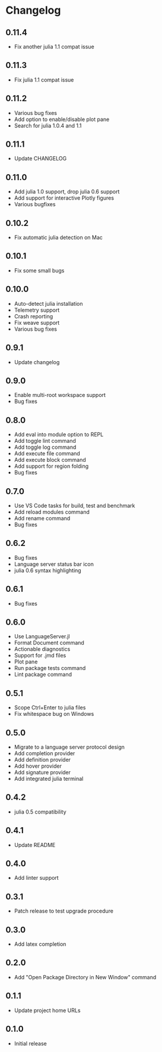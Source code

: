 # Changelog

## 0.11.4
* Fix another julia 1.1 compat issue

## 0.11.3
* Fix julia 1.1 compat issue

## 0.11.2
* Various bug fixes
* Add option to enable/disable plot pane
* Search for julia 1.0.4 and 1.1

## 0.11.1
* Update CHANGELOG

## 0.11.0
* Add julia 1.0 support, drop julia 0.6 support
* Add support for interactive Plotly figures
* Various bugfixes

## 0.10.2
* Fix automatic julia detection on Mac

## 0.10.1
* Fix some small bugs

## 0.10.0
* Auto-detect julia installation
* Telemetry support
* Crash reporting
* Fix weave support
* Various bug fixes

## 0.9.1
* Update changelog

## 0.9.0
* Enable multi-root workspace support
* Bug fixes

## 0.8.0
* Add eval into module option to REPL
* Add toggle lint command
* Add toggle log command
* Add execute file command
* Add execute block command
* Add support for region folding
* Bug fixes

## 0.7.0
* Use VS Code tasks for build, test and benchmark
* Add reload modules command
* Add rename command
* Bug fixes

## 0.6.2
* Bug fixes
* Language server status bar icon
* julia 0.6 syntax highlighting

## 0.6.1
* Bug fixes

## 0.6.0
* Use LanguageServer.jl
* Format Document command
* Actionable diagnostics
* Support for .jmd files
* Plot pane
* Run package tests command
* Lint package command

## 0.5.1

* Scope Ctrl+Enter to julia files
* Fix whitespace bug on Windows

## 0.5.0

* Migrate to a language server protocol design
* Add completion provider
* Add definition provider
* Add hover provider
* Add signature provider
* Add integrated julia terminal

## 0.4.2

* julia 0.5 compatibility

## 0.4.1

* Update README

## 0.4.0

* Add linter support

## 0.3.1

* Patch release to test upgrade procedure

## 0.3.0

* Add latex completion

## 0.2.0

* Add "Open Package Directory in New Window" command

## 0.1.1

* Update project home URLs

## 0.1.0

* Initial release